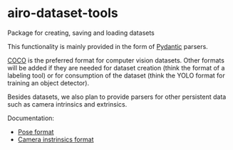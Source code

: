 # airo-dataset-tools

Package for creating, saving and loading datasets

This functionality is mainly provided in the form of [Pydantic](https://docs.pydantic.dev/) parsers.

[COCO](https://cocodataset.org/#format-data) is the preferred format for computer vision datasets. Other formats will be added if they are needed for dataset creation (think the format of a labeling tool) or for consumption of the dataset (think the YOLO format for training an object detector).

Besides datasets, we also plan to provide parsers for other persistent data such as camera intrinsics and extrinsics.

Documentation:
* [Pose format](docs/pose.md)
* [Camera instrinsics format](docs/camera_intrinsics.md)
